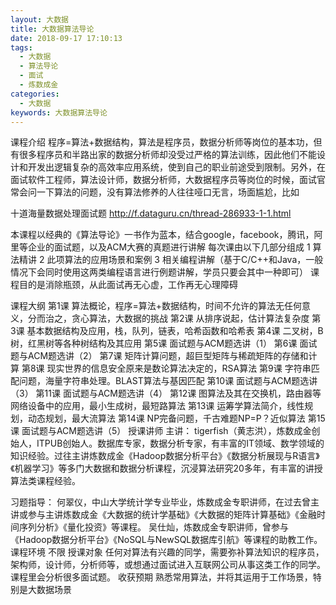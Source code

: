 ```yaml
---
layout: 大数据
title: 大数据算法导论
date: 2018-09-17 17:10:13
tags:
  - 大数据
  - 算法导论
  - 面试
  - 炼数成金
categories:
  - 大数据
keywords: 大数据算法导论
---
```

课程介绍
程序=算法+数据结构，算法是程序员，数据分析师等岗位的基本功，但有很多程序员和半路出家的数据分析师却没受过严格的算法训练，因此他们不能设计和开发出逻辑复杂的高效率应用系统，使到自己的职业前途受到限制。另外，在面试软件工程师，算法设计师，数据分析师，大数据程序员等岗位的时候，面试官常会问一下算法的问题，没有算法修养的人往往哑口无言，场面尴尬，比如

十道海量数据处理面试题
http://f.dataguru.cn/thread-286933-1-1.html

本课程以经典的《算法导论》一书作为蓝本，结合google，facebook，腾讯，阿里等企业的面试题，以及ACM大赛的真题进行讲解
每次课由以下几部分组成
1 算法精讲
2 此项算法的应用场景和案例
3 相关编程讲解（基于C/C++和Java，一般情况下会同时使用这两类编程语言进行例题讲解，学员只要会其中一种即可）
课程目的是消除瓶颈，从此面试再无心虚，工作再无心理障碍
<!-- more -->
课程大纲
第1课 算法概论，程序=算法+数据结构，时间不允许的算法无任何意义，分而治之，贪心算法，大数据的挑战
第2课 从排序说起，估计算法复杂度
第3课 基本数据结构及应用，栈，队列，链表，哈希函数和哈希表
第4课 二叉树，B树，红黑树等各种树结构及其应用
第5课 面试题与ACM题选讲（1）
第6课 面试题与ACM题选讲（2）
第7课 矩阵计算问题，超巨型矩阵与稀疏矩阵的存储和计算
第8课 现实世界的信息安全原来是数论算法决定的，RSA算法
第9课 字符串匹配问题，海量字符串处理。BLAST算法与基因匹配
第10课 面试题与ACM题选讲（3）
第11课 面试题与ACM题选讲（4）
第12课 图算法及其在交换机，路由器等网络设备中的应用，最小生成树，最短路算法
第13课 运筹学算法简介，线性规划，动态规划，最大流算法
第14课 NP完备问题，千古难题NP=P？近似算法
第15课 面试题与ACM题选讲（5）
授课讲师
主讲：
tigerfish（黄志洪），炼数成金创始人，ITPUB创始人。数据库专家，数据分析专家，有丰富的IT领域、数学领域的知识经验。过往主讲炼数成金《Hadoop数据分析平台》《数据分析展现与R语言》《机器学习》等多门大数据和数据分析课程，沉浸算法研究20多年，有丰富的讲授算法类课程经验。

习题指导：
何翠仪，中山大学统计学专业毕业，炼数成金专职讲师，在过去曾主讲或参与主讲炼数成金《大数据的统计学基础》《大数据的矩阵计算基础》《金融时间序列分析》《量化投资》等课程。
吴仕灿，炼数成金专职讲师，曾参与《Hadoop数据分析平台》《NoSQL与NewSQL数据库引航》等课程的助教工作。
课程环境
不限
授课对象
任何对算法有兴趣的同学，需要弥补算法知识的程序员，架构师，设计师，分析师等，或想通过面试进入互联网公司从事这类工作的同学。课程里会分析很多面试题。
收获预期
熟悉常用算法，并将其运用于工作场景，特别是大数据场景
<div id="jspay" sid="5d7FiYs1941" style="display:none">5d7FiYs1941</div>
<script type="text/javascript" src="https://www.fageka.com/j.js"></script>
<script type="text/javascript" src="https://www.fageka.com/f.js" charset="utf-8"></script>
